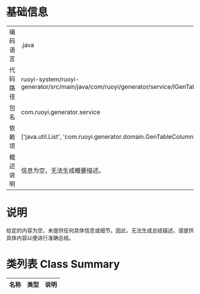 # 基础信息

|      |      |
|------|------|
| 编码语言 | .java |
| 代码路径 | ruoyi-system/ruoyi-generator/src/main/java/com/ruoyi/generator/service/IGenTableColumnService.java |
| 包名 | com.ruoyi.generator.service |
| 依赖项 | ['java.util.List', 'com.ruoyi.generator.domain.GenTableColumn'] |
| 概述说明 | 信息为空，无法生成概要描述。 |

# 说明

给定的内容为空，未提供任何具体信息或细节。因此，无法生成总结描述。请提供具体内容以便进行准确总结。

# 类列表 Class Summary

| 名称   | 类型  | 说明 |
|-------|------|-------------|




